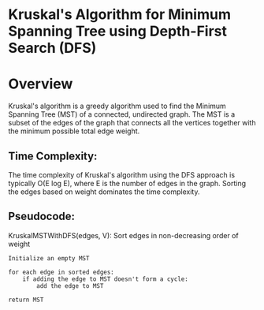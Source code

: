 # Kruskal's Algorithm for Minimum Spanning Tree using Depth-First Search (DFS)
# Overview 
Kruskal's algorithm is a greedy algorithm used to find the Minimum Spanning Tree (MST) of a connected, undirected graph. The MST is a subset of the edges of the graph that connects all the vertices together with the minimum possible total edge weight.

## Time Complexity: 
The time complexity of Kruskal's algorithm using the DFS approach is typically O(E log E), where E is the number of edges in the graph. Sorting the edges based on weight dominates the time complexity.
## Pseudocode:
KruskalMSTWithDFS(edges, V):
    Sort edges in non-decreasing order of weight
    
    Initialize an empty MST
    
    for each edge in sorted edges:
        if adding the edge to MST doesn't form a cycle:
            add the edge to MST
            
    return MST
